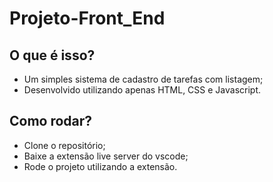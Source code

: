 # Projeto-Front_End

## O que é isso?
- Um simples sistema de cadastro de tarefas com listagem;
- Desenvolvido utilizando apenas HTML, CSS e Javascript.

## Como rodar? 
- Clone o repositório;
- Baixe a extensão live server do vscode;
- Rode o projeto utilizando a extensão. 
